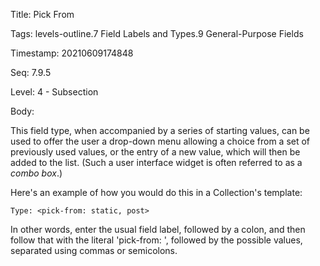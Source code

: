 Title:  Pick From

Tags:   levels-outline.7 Field Labels and Types.9 General-Purpose Fields

Timestamp: 20210609174848

Seq:    7.9.5

Level:  4 - Subsection

Body: 

This field type, when accompanied by a series of starting values, can be used to offer the user a drop-down menu allowing a choice from a set of previously used values, or the entry of a new value, which will then be added to the list. (Such a user interface widget is often referred to as a *combo box*.)

Here's an example of how you would do this in a Collection's template: 

```
Type: <pick-from: static, post>
```

In other words, enter the usual field label, followed by a colon, and then follow that with the literal 'pick-from: ', followed by the possible values, separated using commas or semicolons.
